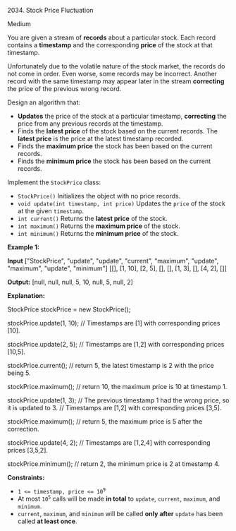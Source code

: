 2034\. Stock Price Fluctuation

Medium

You are given a stream of **records** about a particular stock. Each record contains a **timestamp** and the corresponding **price** of the stock at that timestamp.

Unfortunately due to the volatile nature of the stock market, the records do not come in order. Even worse, some records may be incorrect. Another record with the same timestamp may appear later in the stream **correcting** the price of the previous wrong record.

Design an algorithm that:

*   **Updates** the price of the stock at a particular timestamp, **correcting** the price from any previous records at the timestamp.
*   Finds the **latest price** of the stock based on the current records. The **latest price** is the price at the latest timestamp recorded.
*   Finds the **maximum price** the stock has been based on the current records.
*   Finds the **minimum price** the stock has been based on the current records.

Implement the `StockPrice` class:

*   `StockPrice()` Initializes the object with no price records.
*   `void update(int timestamp, int price)` Updates the `price` of the stock at the given `timestamp`.
*   `int current()` Returns the **latest price** of the stock.
*   `int maximum()` Returns the **maximum price** of the stock.
*   `int minimum()` Returns the **minimum price** of the stock.

**Example 1:**

**Input** ["StockPrice", "update", "update", "current", "maximum", "update", "maximum", "update", "minimum"] [[], [1, 10], [2, 5], [], [], [1, 3], [], [4, 2], []]

**Output:** [null, null, null, 5, 10, null, 5, null, 2]

**Explanation:** 

StockPrice stockPrice = new StockPrice(); 

stockPrice.update(1, 10); // Timestamps are [1] with corresponding prices [10]. 

stockPrice.update(2, 5); // Timestamps are [1,2] with corresponding prices [10,5]. 

stockPrice.current(); // return 5, the latest timestamp is 2 with the price being 5. 

stockPrice.maximum(); // return 10, the maximum price is 10 at timestamp 1. 

stockPrice.update(1, 3); // The previous timestamp 1 had the wrong price, so it is updated to 3. // Timestamps are [1,2] with corresponding prices [3,5]. 

stockPrice.maximum(); // return 5, the maximum price is 5 after the correction. 

stockPrice.update(4, 2); // Timestamps are [1,2,4] with corresponding prices [3,5,2]. 

stockPrice.minimum(); // return 2, the minimum price is 2 at timestamp 4.

**Constraints:**

*   <code>1 <= timestamp, price <= 10<sup>9</sup></code>
*   At most <code>10<sup>5</sup></code> calls will be made **in total** to `update`, `current`, `maximum`, and `minimum`.
*   `current`, `maximum`, and `minimum` will be called **only after** `update` has been called **at least once**.